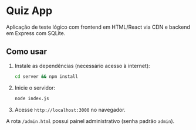 # Quiz App

Aplicação de teste lógico com frontend em HTML/React via CDN e backend em Express com SQLite.

## Como usar

1. Instale as dependências (necessário acesso à internet):
   ```bash
   cd server && npm install
   ```
2. Inicie o servidor:
   ```bash
   node index.js
   ```
3. Acesse `http://localhost:3000` no navegador.

A rota `/admin.html` possui painel administrativo (senha padrão `admin`).
